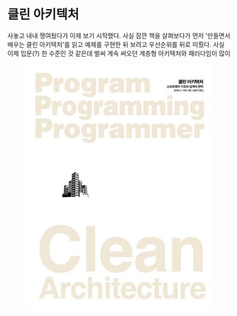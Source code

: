# 클린 아키텍처

사놓고 내내 쟁여뒀다가 이제 보기 시작했다. 사실 잠깐 책을 살펴보다가 먼저 '만들면서 배우는 클린 아키텍처'를 읽고 예제를 구현한 뒤 보려고 우선순위를 뒤로 미뤘다. 사실 이제 입문(?) 한 수준인 것 같은데 벌써 계속 써오던 계층형 아키텍처와 패러다임이 많이&#x20;

<figure><img src="../.gitbook/assets/image.png" alt=""><figcaption></figcaption></figure>
